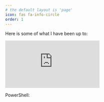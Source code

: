 ```yaml
---
# the default layout is 'page'
icon: fas fa-info-circle
order: 1
---
```


Here is some of what I have been up to:

<iframe src="https://tryhackme.com/api/v2/badges/public-profile?userPublicId=2862973" style='border:none;'></iframe>


PowerShell:
